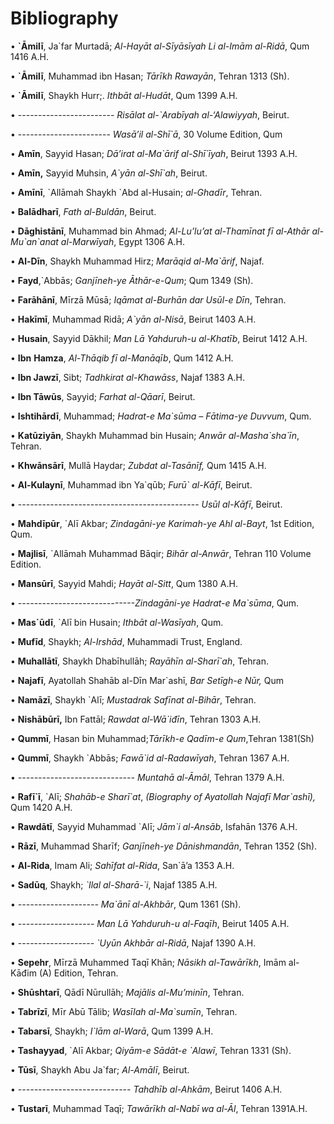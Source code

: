 Bibliography
============

• **\`Āmilī**, Ja\`far Murtadā; *Al-Hayāt al-Sīyāsīyah Li al-Imām
al-Ridā*, Qum 1416 A.H.

• **\`Āmilī**, Muhammad ibn Hasan; *Tārīkh Rawayān*, Tehran 1313 (Sh).

• **\`Āmilī**, Shaykh Hurr;. *Ithbāt al-Hudāt*, Qum 1399 A.H.

• ------------------------ *Risālat al-\`Arabīyah al-‘Alawiyyah*,
Beirut.

• ----------------------- *Wasā’il al-Shī\`ā*, 30 Volume Edition, Qum

• **Amīn**, Sayyid Hasan; *Dā’irat al-Ma\`ārif al-Shī\`īyah*, Beirut
1393 A.H.

• **Amīn,** Sayyid Muhsin, *A\`yān al-Shī\`ah*, Beirut.

• **Amīnī**, \`Allāmah Shaykh \`Abd al-Husain; *al-Ghadīr*, Tehran.

• **Balādharī**, *Fath* *al-Buldān*, Beirut.

• **Dāghistānī**, Muhammad bin Ahmad; *Al-Lu’lu’at al-Thamīnat fī
al-Athār al-Mu\`an\`anat al-Marwīyah*, Egypt 1306 A.H.

• **Al-Dīn**, Shaykh Muhammad Hirz; *Marāqid al-Ma\`ārif*, Najaf.

• **Fayd**,\`Abbās; *Ganjīneh-ye Āthār-e-Qum*; Qum 1349 (Sh).

• **Farāhānī**, Mīrzā Mūsā; *Iqāmat al-Burhān dar Usūl-e Dīn*, Tehran.

• **Hakīmī**, Muhammad Ridā; *A\`yān al-Nisā*, Beirut 1403 A.H.

• **Husain**, Sayyid Dākhil; *Man Lā Yahduruh-u al-Khatīb*, Beirut 1412
A.H.

• **Ibn** **Hamza**, *Al-Thāqib fī al-Manāqīb*, Qum 1412 A.H.

• **Ibn Jawzī**, Sibt; *Tadhkirat al-Khawāss*, Najaf 1383 A.H.

• **Ibn Tāwūs**, Sayyid; *Farhat al-Qāarī*, Beirut.

• **Ishtihārdī**, Muhammad; *Hadrat-e Ma\`sūma – Fātima-ye Duvvum*, Qum.

• **Katūziyān**, Shaykh Muhammad bin Husain; *Anwār al-Masha\`sha\`īn*,
Tehran.

• **Khwānsārī**, Mullā Haydar; *Zubdat al-Tasānīf,* Qum 1415 A.H.

• **Al-Kulaynī**, Muhammad ibn Ya\`qūb; *Furū\` al-Kāfī*, Beirut.

• --------------------------------------------- *Usūl al-Kāfī*, Beirut.

• **Mahdīpūr**, \`Alī Akbar; *Zindagāni-ye Karimah-ye Ahl al-Bayt*, 1st
Edition, Qum.

• **Majlisī**, \`Allāmah Muhammad Bāqir; *Bihār al-Anwār*, Tehran 110
Volume Edition.

• **Mansūrī**, Sayyid Mahdi; *Hayāt al-Sitt*, Qum 1380 A.H.

• *-----------------------------Zindagāni-ye Hadrat-e Ma\`sūma*, Qum.

• **Mas\`ūdī**, \`Alī bin Husain; *Ithbāt al-Wasīyah*, Qum.

• **Mufīd**, Shaykh; *Al-Irshād*, Muhammadi Trust, England.

• **Muhallātī**, Shaykh Dhabīhullāh; *Rayāhīn al-Sharī\`ah*, Tehran.

• **Najafī**, Ayatollah Shahāb al-Dīn Mar\`ashī, *Bar Setīgh-e Nūr,* Qum

• **Namāzī**, Shaykh \`Alī; *Mustadrak Safīnat al-Bihār*, Tehran.

• **Nishābūrī,** Ibn Fattāl; *Rawdat al-Wā\`iđīn*, Tehran 1303 A.H.

• **Qummī**, Hasan bin Muhammad;*Tārīkh-e Qadīm-e Qum*,Tehran 1381(Sh)

• **Qummī**, Shaykh \`Abbās; *Fawā\`id al-Radawīyah*, Tehran 1367 A.H.

• *----------------------------- Muntahā al-Āmāl*, Tehran 1379 A.H.

• **Rafī\`ī**, \`Alī; *Shahāb-e Sharī\`at*, *(Biography of Ayatollah
Najafī Mar\`ashī),* Qum 1420 A.H.

• **Rawdātī**, Sayyid Muhammad \`Alī; *Jām\`i al-Ansāb*, Isfahān 1376
A.H.

• **Rāzī**, Muhammad Sharīf; *Ganjīneh-ye Dānishmandān*, Tehran 1352
(Sh).

• **Al-Rida**, Imam Ali; *Sahīfat al-Rida*, San\`ā’a 1353 A.H.

• **Sadūq**, Shaykh; *\`Ilal al-Sharā-\`i*, Najaf 1385 A.H.

• *-------------------- Ma\`ānī al-Akhbār*, Qum 1361 (Sh).

• *------------------- Man Lā Yahduruh-u al-Faqīh*, Beirut 1405 A.H.

• ------------------- *\`Uyūn Akhbār al-Ridā*, Najaf 1390 A.H.

• **Sepehr**, Mīrzā Muhammed Taqī Khān; *Nāsikh al-Tawārīkh*, Imām
al-Kāđim (A) Edition, Tehran.

• **Shūshtarī**, Qādī Nūrullāh; *Majālis al-Mu’minīn*, Tehran.

• **Tabrīzī**, Mīr Abū Tālib; *Wasīlah al-Ma\`sumīn*, Tehran.

• **Tabarsī**, Shaykh; *I\`lām al-Warā*, Qum 1399 A.H.

• **Tashayyad**, \`Alī Akbar; *Qiyām-e Sādāt-e \`Alawī*, Tehran 1331
(Sh).

• **Tūsī**, Shaykh Abu Ja\`far; *Al-Amālī*, Beirut.

• *---------------------------- Tahdhīb al-Ahkām*, Beirut 1406 A.H.

• **Tustarī**, Muhammad Taqī; *Tawārīkh al-Nabī wa al-Āl*, Tehran
1391A.H.


